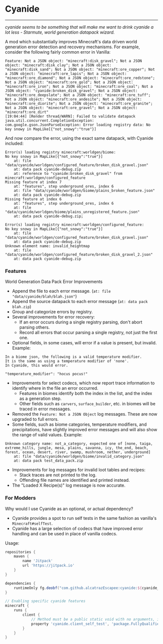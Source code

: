 # Cyanide

---

*cyanide seems to be something that will make me want to drink cyanide a lot less - Starmute, world generation datapack wizard.*

A mod which substantially improves Minecraft's data driven world generation error detection and recovery mechanisms. For example, consider the following fairly common error in Vanilla:

```
Feature: Not a JSON object: "minecraft:disk_gravel"; Not a JSON object: "minecraft:disk_clay"; Not a JSON object: "minecraft:disk_sand"; Not a JSON object: "minecraft:ore_copper"; Not a JSON object: "minecraft:ore_lapis"; Not a JSON object: "minecraft:ore_diamond"; Not a JSON object: "minecraft:ore_redstone"; Not a JSON object: "minecraft:ore_gold"; Not a JSON object: "minecraft:ore_iron"; Not a JSON object: "minecraft:ore_coal"; Not a JSON object: "cyanide:broken_disk_gravel"; Not a JSON object: "minecraft:ore_deepslate"; Not a JSON object: "minecraft:ore_tuff"; Not a JSON object: "minecraft:ore_andesite"; Not a JSON object: "minecraft:ore_diorite"; Not a JSON object: "minecraft:ore_granite"; Not a JSON object: "minecraft:ore_gravel"; Not a JSON object: "minecraft:ore_dirt"
[19:04:44] [Render thread/WARN]: Failed to validate datapack
java.util.concurrent.CompletionException: com.google.gson.JsonParseException: Error loading registry data: No key snowy in MapLike[{"not_snowy":"true"}]
```

And now compare the error, using the exact same datapack, with Cyanide included:

```
Error(s) loading registry minecraft:worldgen/biome:
No key snowy in MapLike[{"not_snowy":"true"}]
	at: file "data/cyanide/worldgen/configured_feature/broken_disk_gravel.json"
	at: data pack cyanide-debug.zip
	at: reference to "cyanide:broken_disk_gravel" from minecraft:worldgen/configured_feature
Missing feature at index 7
	at: "features", step underground_ores, index 6
	at: file "data/cyanide/worldgen/biome/plains_broken_feature.json"
	at: data pack cyanide-debug.zip
Missing feature at index 6
	at: "features", step underground_ores, index 6
	at: file "data/cyanide/worldgen/biome/plains_unregistered_feature.json"
	at: data pack cyanide-debug.zip; 

Error(s) loading registry minecraft:worldgen/configured_feature:
No key snowy in MapLike[{"not_snowy":"true"}]
	at: file "data/cyanide/worldgen/configured_feature/broken_disk_gravel.json"
	at: data pack cyanide-debug.zip
Unknown element name: invalid_heightmap
	at: file "data/cyanide/worldgen/configured_feature/broken_disk_gravel_2.json"
	at: data pack cyanide-debug.zip
```

### Features

World Generation Data Pack Error Improvements

- Append the file to each error message. (`at: file "data/cyanide/blah/blah.json"`)
- Append the source datapack to each error message (`at: data pack blah.zip`)
- Group and categorize errors by registry.
- Several improvements for error recovery:
  - If an error occurs during a single registry parsing, don't abort parsing others.
  - Record all errors that occur parsing a single registry, not just the first one.
- Optional fields, in some cases, will error if a value is present, but invalid. Example:

```
In a biome json, the following is a valid temperature modifier.
It is the same as using a temperature modifier of 'none'.
In Cyanide, this would error.

"temperature_modifier": "hocus pocus!"
```

- Improvements for select codecs, which now report trace information to identify where in the file an error occurred.
  - Features in biomes identify both the index in the list, and the index as a generation step.
  - Other fields such as `carvers`, `surface_builder`, etc. in biomes will be traced in error messages.
- Removed the `Feature: Not a JSON Object` log messages. These are now upgraded to full errors.
- Some fields, such as biome categories, temperature modifiers, and precipitations, have slightly improved error messages and will also show the range of valid values. Example:
  
```
Unknown category name: not_a_category, expected one of [none, taiga, extreme_hills, jungle, mesa, plains, savanna, icy, the_end, beach, forest, ocean, desert, river, swamp, mushroom, nether, underground]
	at: file "data/cyanide/worldgen/biome/invalid_category.json"
	at: data pack test_data_pack.zip
```

- Improvements for log messages for invalid loot tables and recipes:
  - Stack traces are not printed to the log.
  - Offending file names are identified and printed instead.
- The "Loaded X Recipe(s)" log message is now accurate.

### For Modders

Why would I use Cyanide as an optional, or actual dependency?

- Cyanide provides a spot to run self tests in the same fashion as vanilla's `Minecraft#selfTest`.
- Cyanide has a large selection of codecs that have improved error handling and can be used in place of vanilla codecs.

Usage:

```groovy
repositories {
    maven {
        name 'Jitpack'
        url 'https://jitpack.io'
    }
}

dependencies {
    runtimeOnly fg.deobf("com.github.alcatrazEscapee:cyanide:${cyanide_version}") { transitive = false }
}

// Enabling specific cyanide features
minecraft {
    runs {
        client {
            // Method must be a public static void with no arguments, in a public class. Will be invoked reflectively. Can throw exceptions.
            property 'cyanide.client_self_test', 'package.FullyQualifiedClassName#methodToRunSelfTests'
        }
    }
}
```